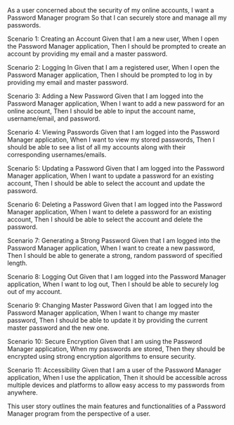 As a user concerned about the security of my online accounts,
I want a Password Manager program
So that I can securely store and manage all my passwords.

Scenario 1: Creating an Account
Given that I am a new user,
When I open the Password Manager application,
Then I should be prompted to create an account by providing my email and a master password.

Scenario 2: Logging In
Given that I am a registered user,
When I open the Password Manager application,
Then I should be prompted to log in by providing my email and master password.

Scenario 3: Adding a New Password
Given that I am logged into the Password Manager application,
When I want to add a new password for an online account,
Then I should be able to input the account name, username/email, and password.

Scenario 4: Viewing Passwords
Given that I am logged into the Password Manager application,
When I want to view my stored passwords,
Then I should be able to see a list of all my accounts along with their corresponding usernames/emails.

Scenario 5: Updating a Password
Given that I am logged into the Password Manager application,
When I want to update a password for an existing account,
Then I should be able to select the account and update the password.

Scenario 6: Deleting a Password
Given that I am logged into the Password Manager application,
When I want to delete a password for an existing account,
Then I should be able to select the account and delete the password.

Scenario 7: Generating a Strong Password
Given that I am logged into the Password Manager application,
When I want to create a new password,
Then I should be able to generate a strong, random password of specified length.

Scenario 8: Logging Out
Given that I am logged into the Password Manager application,
When I want to log out,
Then I should be able to securely log out of my account.

Scenario 9: Changing Master Password
Given that I am logged into the Password Manager application,
When I want to change my master password,
Then I should be able to update it by providing the current master password and the new one.

Scenario 10: Secure Encryption
Given that I am using the Password Manager application,
When my passwords are stored,
Then they should be encrypted using strong encryption algorithms to ensure security.

Scenario 11: Accessibility
Given that I am a user of the Password Manager application,
When I use the application,
Then it should be accessible across multiple devices and platforms to allow easy access to my passwords from anywhere.

This user story outlines the main features and functionalities of a Password Manager program from the perspective of a user.
